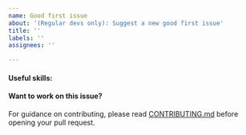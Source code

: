 ```yaml
---
name: Good first issue
about: '(Regular devs only): Suggest a new good first issue'
title: ''
labels: ''
assignees: ''

---
```


<!-- Needs the label "good first issue" assigned manually before or after opening -->

<!-- A good first issue is an uncontroversial issue, that has a relatively unique and obvious solution -->

<!-- Motivate the issue and explain the solution briefly -->

#### Useful skills:

<!-- (For example, “C++11 std::thread”, “Qt5 GUI and async GUI design” or “basic understanding of COIN staking and the COIN RPC interface”.) -->

#### Want to work on this issue?

For guidance on contributing, please read [CONTRIBUTING.md](https://github.com/thecoininitiators/coin/blob/master/CONTRIBUTING.md) before opening your pull request.
